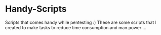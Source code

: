# Handy-Scripts
Scripts that comes handy while pentesting :)
These are some scripts that I created to make tasks to reduce time consumption and man power ...
